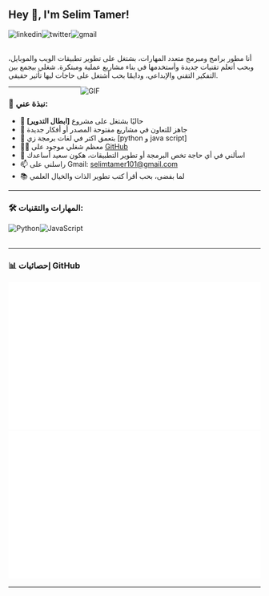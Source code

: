 ## Hey 👋, I'm Selim Tamer!

<a href='https://www.linkedin.com/in/selim-tamer/'><img align='left' alt="linkedin" src="https://raw.githubusercontent.com/rahul-jha98/rahul-jha98/561d474902b59c7429ec22bb73e225696c27b202/assets/linkedin.svg" height='18px'/></a>
<a href='https://twitter.com/selimtamerdev'><img align='left' alt="twitter" src="https://raw.githubusercontent.com/rahul-jha98/rahul-jha98/561d474902b59c7429ec22bb73e225696c27b202/assets/twitter.svg" height='18px'/></a>
<a href='https://mail.google.com/mail/?view=cm&to=selimtamer101@gmail.com'><img align='left' alt="gmail" src="https://upload.wikimedia.org/wikipedia/commons/4/4e/Gmail_Icon.png" height='18px'/></a>

<br/><br/>

أنا مطور برامج ومبرمج متعدد المهارات، بشتغل على تطوير تطبيقات الويب والموبايل، وبحب أتعلم تقنيات جديدة وأستخدمها في بناء مشاريع عملية ومبتكرة. شغلي بيجمع بين التفكير التقني والإبداعي، ودايمًا بحب أشتغل على حاجات ليها تأثير حقيقي.

<img align="right" alt="GIF" src="https://raw.githubusercontent.com/rahul-jha98/rahul-jha98/main/techstack.gif" width="360px"/>

---

### 🧠 نبذة عني:

- 🔭 حاليًا بشتغل على مشروع **[ابطال التدوير]**
- 🤝 جاهز للتعاون في مشاريع مفتوحة المصدر أو أفكار جديدة
- 🌱 بتعمق اكتر في لغات برمجة زي [python و java script]
- 👨‍💻 معظم شغلي موجود على [GitHub](https://github.com/selimtamer3466)
- 💬 اسألني في أي حاجة تخص البرمجة أو تطوير التطبيقات، هكون سعيد أساعدك
- 📫 راسلني على Gmail: [selimtamer101@gmail.com](https://mail.google.com/mail/?view=cm&to=selimtamer101@gmail.com)
- 📚 لما بفضى، بحب أقرأ كتب تطوير الذات والخيال العلمي

---

### 🛠️ المهارات والتقنيات:

<a href="https://www.python.org" target="_blank">
  <img align="left" alt="Python" height="42px" src="https://raw.githubusercontent.com/rahul-jha98/github_readme_icons/main/language_and_tools/square/python/python.svg">
</a>
<a href="https://developer.mozilla.org/en-US/docs/Web/JavaScript" target="_blank">
  <img align="left" alt="JavaScript" height="42px" src="https://raw.githubusercontent.com/rahul-jha98/github_readme_icons/main/language_and_tools/square/javascript/javascript.svg">
</a>

<br/><br/>

---

### 📊 إحصائيات GitHub

![Stats Overview](https://raw.githubusercontent.com/rahul-jha98/github-stats-transparent/output/generated/overview.svg)
![Most Used Languages](https://raw.githubusercontent.com/rahul-jha98/github-stats-transparent/output/generated/languages.svg)

---
